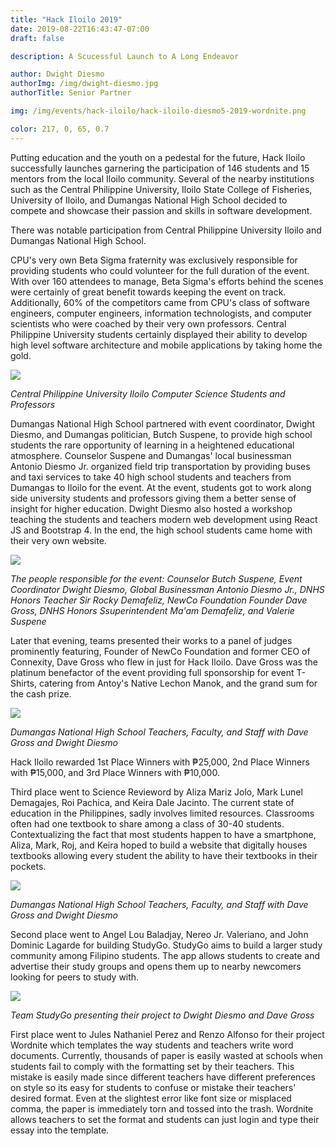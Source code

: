 ```yaml
---
title: "Hack Iloilo 2019"
date: 2019-08-22T16:43:47-07:00
draft: false

description: A Scucessful Launch to A Long Endeavor

author: Dwight Diesmo
authorImg: /img/dwight-diesmo.jpg
authorTitle: Senior Partner

img: /img/events/hack-iloilo/hack-iloilo-diesmo5-2019-wordnite.png

color: 217, 0, 65, 0.7
---
```


Putting education and the youth on a pedestal for the future, Hack Iloilo successfully launches garnering the participation of 146 students and 15 mentors from the local Iloilo community. Several of the nearby institutions such as the Central Philippine University, Iloilo State College of Fisheries, University of Iloilo, and Dumangas National High School decided to compete and showcase their passion and skills in software development.

There was notable participation from Central Philippine University Iloilo and Dumangas National High School.

CPU's very own Beta Sigma fraternity was exclusively responsible for providing students who could volunteer for the full duration of the event. With over 160 attendees to manage, Beta Sigma's efforts behind the scenes were certainly of great benefit towards keeping the event on track. Additionally, 60% of the competitors came from CPU's class of software engineers, computer engineers, information technologists, and computer scientists who were coached by their very own professors. Central Philippine University students certainly displayed their ability to develop high level software architecture and mobile applications by taking home the gold.

<div class="row">
    <div class="col-lg-3 col-md-2 col-12"></div>
    <div class="center py-4 col-lg-6 col-md-8 col-12">
        <img src="/img/events/hack-iloilo/cpu-comp-sci.jpg" class="w-100">
        <p class="text-small"><i>Central Philippine University Iloilo Computer Science Students and Professors</i></p>
    </div>
    <div class="col-lg-3 col-md-2 col-12"></div>
</div>

Dumangas National High School partnered with event coordinator, Dwight Diesmo, and Dumangas politician, Butch Suspene, to provide high school students the rare opportunity of learning in a heightened educational atmosphere. Counselor Suspene and Dumangas' local businessman Antonio Diesmo Jr. organized field trip transportation by providing buses and taxi services to take 40 high school students and teachers from Dumangas to Iloilo for the event. At the event, students got to work along side university students and professors giving them a better sense of insight for higher education. Dwight Diesmo also hosted a workshop teaching the students and teachers modern web development using React JS and Bootstrap 4. In the end, the high school students came home with their very own website.

<div class="row">
    <div class="col-lg-3 col-md-2 col-12"></div>
    <div class="center py-4 col-lg-6 col-md-8 col-12">
        <img src="/img/events/hack-iloilo/dumangas-team.jpg" class="w-100">
        <p class="text-small"><i>The people responsible for the event: Counselor Butch Suspene, Event Coordinator Dwight Diesmo, Global Businessman Antonio Diesmo Jr., DNHS Honors Teacher Sir Rocky Demafeliz, NewCo Foundation Founder Dave Gross, DNHS Honors Ssuperintendent Ma'am Demafeliz, and Valerie Suspene</i></p>
    </div>
    <div class="col-lg-3 col-md-2 col-12"></div>
</div>

Later that evening, teams presented their works to a panel of judges prominently featuring, Founder of NewCo Foundation and former CEO of Connexity, Dave Gross who flew in just for Hack Iloilo. Dave Gross was the platinum benefactor of the event providing full sponsorship for event T-Shirts, catering from Antoy's Native Lechon Manok, and the grand sum for the cash prize.

<div class="row">
    <div class="col-lg-3 col-md-2 col-12"></div>
    <div class="center py-4 col-lg-6 col-md-8 col-12">
        <img src="/img/events/hack-iloilo/university-iloilo.jpg" class="w-100">
        <p class="text-small"><i>Dumangas National High School Teachers, Faculty, and Staff with Dave Gross and Dwight Diesmo</i></p>
    </div>
    <div class="col-lg-3 col-md-2 col-12"></div>
</div>

Hack Iloilo rewarded 1st Place Winners with ₱25,000, 2nd Place Winners with ₱15,000, and 3rd Place Winners with ₱10,000.

Third place went to Science Revieword by Aliza Mariz Jolo, Mark Lunel Demagajes, Roi Pachica, and Keira Dale Jacinto. The current state of education in the Philippines, sadly involves limited resources. Classrooms often had one textbook to share among a class of 30-40 students. Contextualizing the fact that most students happen to have a smartphone, Aliza, Mark, Roj, and Keira hoped to build a website that digitally houses textbooks allowing every student the ability to have their textbooks in their pockets.

<div class="row">
    <div class="col-lg-3 col-md-2 col-12"></div>
    <div class="center py-4 col-lg-6 col-md-8 col-12">
        <img src="/img/events/hack-iloilo/dumangas-national-high-school-staff.jpg" class="w-100">
        <p class="text-small"><i>Dumangas National High School Teachers, Faculty, and Staff with Dave Gross and Dwight Diesmo</i></p>
    </div>
    <div class="col-lg-3 col-md-2 col-12"></div>
</div>

Second place went to Angel Lou Baladjay, Nereo Jr. Valeriano, and John Dominic Lagarde for building StudyGo. StudyGo aims to build a larger study community among Filipino students. The app allows students to create and advertise their study groups and opens them up to nearby newcomers looking for peers to study with.

<div class="row">
    <div class="col-lg-3 col-md-2 col-12"></div>
    <div class="center py-4 col-lg-6 col-md-8 col-12">
        <img src="/img/events/hack-iloilo/study-go.jpg" class="w-100">
        <p class="text-small"><i>Team StudyGo presenting their project to Dwight Diesmo and Dave Gross</i></p>
    </div>
    <div class="col-lg-3 col-md-2 col-12"></div>
</div>

First place went to Jules Nathaniel Perez and Renzo Alfonso for their project Wordnite which templates the way students and teachers write word documents. Currently, thousands of paper is easily wasted at schools when students fail to comply with the formatting set by their teachers. This mistake is easily made since different teachers have different preferences on style so its easy for students to confuse or mistake their teachers' desired format. Even at the slightest error like font size or misplaced comma, the paper is immediately torn and tossed into the trash. Wordnite allows teachers to set the format and students can just login and type their essay into the template.

